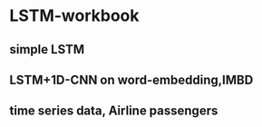 # LSTM-workbook
## simple LSTM
## LSTM+1D-CNN on word-embedding,IMBD
## time series data, Airline passengers
